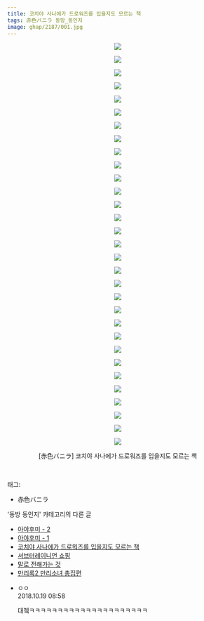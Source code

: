 ```yaml
---
title: 코치야 사나에가 드로워즈를 입을지도 모르는 책
tags: 赤色バニラ 동방_동인지
image: ghap/2187/001.jpg
---
```

<div class="article">
<p style="text-align: center; clear: none; float: none;"><img src="{{ site.nasurl }}/ghap/2187/001.jpg"/></p>
<p style="text-align: center; clear: none; float: none;"><img src="{{ site.nasurl }}/ghap/2187/002.jpg"/></p>
<p style="text-align: center; clear: none; float: none;"><img src="{{ site.nasurl }}/ghap/2187/003.jpg"/></p>
<p style="text-align: center; clear: none; float: none;"><img src="{{ site.nasurl }}/ghap/2187/004.jpg"/></p>
<p style="text-align: center; clear: none; float: none;"><img src="{{ site.nasurl }}/ghap/2187/005.jpg"/></p>
<p style="text-align: center; clear: none; float: none;"><img src="{{ site.nasurl }}/ghap/2187/006.jpg"/></p>
<p style="text-align: center; clear: none; float: none;"><img src="{{ site.nasurl }}/ghap/2187/007.jpg"/></p>
<p style="text-align: center; clear: none; float: none;"><img src="{{ site.nasurl }}/ghap/2187/008.jpg"/></p>
<p style="text-align: center; clear: none; float: none;"><img src="{{ site.nasurl }}/ghap/2187/009.jpg"/></p>
<p style="text-align: center; clear: none; float: none;"><img src="{{ site.nasurl }}/ghap/2187/010.jpg"/></p>
<p style="text-align: center; clear: none; float: none;"><img src="{{ site.nasurl }}/ghap/2187/011.jpg"/></p>
<p style="text-align: center; clear: none; float: none;"><img src="{{ site.nasurl }}/ghap/2187/012.jpg"/></p>
<p style="text-align: center; clear: none; float: none;"><img src="{{ site.nasurl }}/ghap/2187/013.jpg"/></p>
<p style="text-align: center; clear: none; float: none;"><img src="{{ site.nasurl }}/ghap/2187/014.jpg"/></p>
<p style="text-align: center; clear: none; float: none;"><img src="{{ site.nasurl }}/ghap/2187/015.jpg"/></p>
<p style="text-align: center; clear: none; float: none;"><img src="{{ site.nasurl }}/ghap/2187/016.jpg"/></p>
<p style="text-align: center; clear: none; float: none;"><img src="{{ site.nasurl }}/ghap/2187/017.jpg"/></p>
<p style="text-align: center; clear: none; float: none;"><img src="{{ site.nasurl }}/ghap/2187/018.jpg"/></p>
<p style="text-align: center; clear: none; float: none;"><img src="{{ site.nasurl }}/ghap/2187/019.jpg"/></p>
<p style="text-align: center; clear: none; float: none;"><img src="{{ site.nasurl }}/ghap/2187/020.jpg"/></p>
<p style="text-align: center; clear: none; float: none;"><img src="{{ site.nasurl }}/ghap/2187/021.jpg"/></p>
<p style="text-align: center; clear: none; float: none;"><img src="{{ site.nasurl }}/ghap/2187/022.jpg"/></p>
<p style="text-align: center; clear: none; float: none;"><img src="{{ site.nasurl }}/ghap/2187/023.jpg"/></p>
<p style="text-align: center; clear: none; float: none;"><img src="{{ site.nasurl }}/ghap/2187/024.jpg"/></p>
<p style="text-align: center; clear: none; float: none;"><img src="{{ site.nasurl }}/ghap/2187/025.jpg"/></p>
<p style="text-align: center; clear: none; float: none;"><img src="{{ site.nasurl }}/ghap/2187/026.jpg"/></p>
<p style="text-align: center; clear: none; float: none;"><img src="{{ site.nasurl }}/ghap/2187/027.jpg"/></p>
<p style="text-align: center; clear: none; float: none;"><img src="{{ site.nasurl }}/ghap/2187/028.jpg"/></p>
<p style="text-align: center; clear: none; float: none;"><img src="{{ site.nasurl }}/ghap/2187/029.jpg"/></p>
<p style="text-align: center; clear: none; float: none;"><img src="{{ site.nasurl }}/ghap/2187/030.jpg"/></p>
<p style="text-align: center; clear: none; float: none;"><img src="{{ site.nasurl }}/ghap/2187/031.jpg"/></p>
<p style="text-align: center; clear: none; float: none;">[赤色バニラ] 코치야 사나에가 드로워즈를 입을지도 모르는 책</p>
<p><br/></p>
</div><div class="tagTrail">
<p>태그: </p>
<ul>
<li>赤色バニラ</li>
</ul>
</div><div class="another">
<p>'동방 동인지' 카테고리의 다른 글</p>
<ul>
<li><a href="/2016-09-17-ghap_2190">아야후미 - 2</a></li>
<li><a href="/2016-09-17-ghap_2189">아야후미 - 1</a></li>
<li><a href="/2016-09-17-ghap_2187">코치야 사나에가 드로워즈를 입을지도 모르는 책</a></li>
<li><a href="/2016-09-17-ghap_2186">서브터레이니언 쇼핑</a></li>
<li><a href="/2016-09-16-ghap_2185">말로 전해가는 것</a></li>
<li><a href="/2016-09-16-ghap_2184">만리록2  만리소녀 총집편</a></li>
</ul>
</div><div class="cb_module cb_fluid">
<div class="cb_wrt cb_profile">
<div class="comment">
<ul>
<li class="cb_thumb_off" id="comment15358158">
<div class="cb_comment_area">
<div class="cb_info_area">
<div class="cb_section">
<span class="cb_nick_name">ㅇㅇ</span>
</div>
<div class="cb_section">
<span class="cb_date">2018.10.19 08:58 </span>
</div>
</div>
<div class="cb_dsc_comment">
<p class="cb_dsc">
											대쳌ㅋㅋㅋㅋㅋㅋㅋㅋㅋㅋㅋㅋㅋㅋㅋㅋㅋㅋㅋㅋㅋ
										</p>
</div>
</div></li>
</ul>
</div>
</div><!-- commentList close -->
</div>